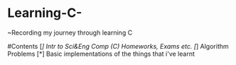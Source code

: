 # Learning-C-

~Recording my journey through learning C

#Contents
[*] Intr to Sci&Eng Comp (C) Homeworks, Exams etc.
[*] Algorithm Problems
[*] Basic implementations of the things that i've learnt
